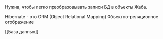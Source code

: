 Нужна, чтобы легко преобразовывать записи БД в объекты Жаба.

Hibernate - это ORM (Object Relational Mapping) Объектно-реляционное отображение

[[База данных]]